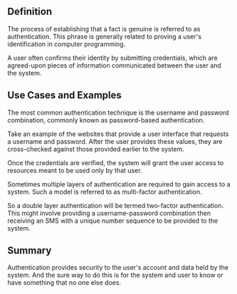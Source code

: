 ## Definition

The process of establishing that a fact is genuine is referred to as authentication. This phrase is generally related to proving a user's identification in computer programming. 

A user often confirms their identity by submitting credentials, which are agreed-upon pieces of information communicated between the user and the system. 

## Use Cases and Examples

The most common authentication technique is the username and password combination, commonly known as password-based authentication.

Take an example of the websites that provide a user interface that requests a username and password. After the user provides these values, they are cross-checked against those provided earlier to the system.

Once the credentials are verified, the system will grant the user access to resources meant to be used only by that user.

Sometimes multiple layers of authentication are required to gain access to a system. Such a model is referred to as multi-factor authentication.

So a double layer authentication will be termed two-factor authentication.
This might involve providing a username-password combination then receiving an SMS with a unique number sequence to be provided to the system. 

## Summary

Authentication provides security to the user's account and data held by the system. 
And the sure way to do this is for the system and user to know or have something that no one else does.
